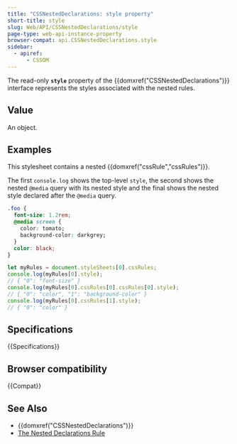 ```yaml
---
title: "CSSNestedDeclarations: style property"
short-title: style
slug: Web/API/CSSNestedDeclarations/style
page-type: web-api-instance-property
browser-compat: api.CSSNestedDeclarations.style
sidebar:
  - apiref:
      - CSSOM
---
```


The read-only **`style`** property of the {{domxref("CSSNestedDeclarations")}} interface represents the styles associated with the nested rules.

## Value

An object.

## Examples

This stylesheet contains a nested {{domxref("cssRule","cssRules")}}.

The first `console.log` shows the top-level `style`, the second shows the nested `@media` query with its nested style and the final shows the nested style declared after the `@media` query.

```css
.foo {
  font-size: 1.2rem;
  @media screen {
    color: tomato;
    background-color: darkgrey;
  }
  color: black;
}
```

```js
let myRules = document.styleSheets[0].cssRules;
console.log(myRules[0].style);
// { "0": "font-size" }
console.log(myRules[0].cssRules[0].cssRules[0].style);
// { "0": "color", "1": "background-color" }
console.log(myRules[0].cssRules[1].style);
// { "0": "color" }
```

## Specifications

{{Specifications}}

## Browser compatibility

{{Compat}}

## See Also

- {{domxref("CSSNestedDeclarations")}}
- [The Nested Declarations Rule](/en-US/docs/Web/CSS/CSS_nesting/Using_CSS_nesting#nested_declarations_rule)
